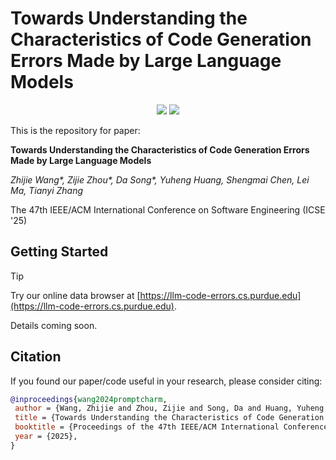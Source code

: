 # Towards Understanding the Characteristics of Code Generation Errors Made by Large Language Models

<p align="center">
    <a href="https://llm-code-errors.cs.purdue.edu"><img src="https://img.shields.io/badge/%F0%9F%8F%86-Data Browser-8A2BE2"></a>
    <a href="https://arxiv.org/abs/2406.08731"><img src="https://img.shields.io/badge/ArXiv-ICSE'25-a55fed.svg"></a>
</p>

This is the repository for paper: 

**Towards Understanding the Characteristics of Code Generation Errors Made by Large Language Models**

*Zhijie Wang\*, Zijie Zhou\*, Da Song\*, Yuheng Huang, Shengmai Chen, Lei Ma, Tianyi Zhang*

The 47th IEEE/ACM International Conference on Software Engineering (ICSE '25)

## Getting Started

> [!TIP]
>
> Try our online data browser at [https://llm-code-errors.cs.purdue.edu](https://llm-code-errors.cs.purdue.edu).

Details coming soon.

## Citation

If you found our paper/code useful in your research, please consider citing:

```bibtex
@inproceedings{wang2024promptcharm,
 author = {Wang, Zhijie and Zhou, Zijie and Song, Da and Huang, Yuheng, and Chen, Shengmai and Ma, Lei and Zhang, Tianyi},
 title = {Towards Understanding the Characteristics of Code Generation Errors Made by Large Language Models},
 booktitle = {Proceedings of the 47th IEEE/ACM International Conference on software Engineering (ICSE '25)},
 year = {2025},
} 
```
